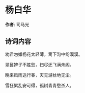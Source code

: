 # 杨白华

**作者**: 司马光

## 诗词内容

劝君勿嫌杨花太轻薄，篱下沟中纷漠漠。

翠鬟婢子不胜愁，扫尽还飞满朱阁。

晚来风雨送行春，天无游丝地无尘。

雪狂絮乱安可得，孤树青青愁杀人。


